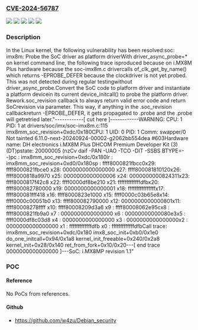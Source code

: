 ### [CVE-2024-56787](https://cve.mitre.org/cgi-bin/cvename.cgi?name=CVE-2024-56787)
![](https://img.shields.io/static/v1?label=Product&message=Linux&color=blue)
![](https://img.shields.io/static/v1?label=Version&message=&color=brightgreen)
![](https://img.shields.io/static/v1?label=Version&message=5.2%20&color=brightgreen)
![](https://img.shields.io/static/v1?label=Version&message=a7e26f356ca12906a164d83c9e9f8527ee7da022%20&color=brightgreen)
![](https://img.shields.io/static/v1?label=Vulnerability&message=n%2Fa&color=blue)

### Description

In the Linux kernel, the following vulnerability has been resolved:soc: imx8m: Probe the SoC driver as platform driverWith driver_async_probe=* on kernel command line, the following trace isproduced because on i.MX8M Plus hardware because the soc-imx8m.c drivercalls of_clk_get_by_name() which returns -EPROBE_DEFER because the clockdriver is not yet probed. This was not detected during regular testingwithout driver_async_probe.Convert the SoC code to platform driver and instantiate a platform devicein its current device_initcall() to probe the platform driver. Rework.soc_revision callback to always return valid error code and return SoCrevision via parameter. This way, if anything in the .soc_revision callbackreturn -EPROBE_DEFER, it gets propagated to .probe and the .probe will getretried later."------------[ cut here ]------------WARNING: CPU: 1 PID: 1 at drivers/soc/imx/soc-imx8m.c:115 imx8mm_soc_revision+0xdc/0x180CPU: 1 UID: 0 PID: 1 Comm: swapper/0 Not tainted 6.11.0-next-20240924-00002-g2062bb554dea #603Hardware name: DH electronics i.MX8M Plus DHCOM Premium Developer Kit (3) (DT)pstate: 20000005 (nzCv daif -PAN -UAO -TCO -DIT -SSBS BTYPE=--)pc : imx8mm_soc_revision+0xdc/0x180lr : imx8mm_soc_revision+0xd0/0x180sp : ffff8000821fbcc0x29: ffff8000821fbce0 x28: 0000000000000000 x27: ffff800081810120x26: ffff8000818a9970 x25: 0000000000000006 x24: 0000000000824311x23: ffff8000817f42c8 x22: ffff0000df8be210 x21: fffffffffffffdfbx20: ffff800082780000 x19: 0000000000000001 x18: ffffffffffffffffx17: ffff800081fff418 x16: ffff8000823e1000 x15: ffff0000c03b65e8x14: ffff0000c00051b0 x13: ffff800082790000 x12: 0000000000000801x11: ffff80008278ffff x10: ffff80008209d3a6 x9 : ffff80008062e95cx8 : ffff8000821fb9a0 x7 : 0000000000000000 x6 : 00000000000080e3x5 : ffff0000df8c03d8 x4 : 0000000000000000 x3 : 0000000000000000x2 : 0000000000000000 x1 : fffffffffffffdfb x0 : fffffffffffffdfbCall trace: imx8mm_soc_revision+0xdc/0x180 imx8_soc_init+0xb0/0x1e0 do_one_initcall+0x94/0x1a8 kernel_init_freeable+0x240/0x2a8 kernel_init+0x28/0x140 ret_from_fork+0x10/0x20---[ end trace 0000000000000000 ]---SoC: i.MX8MP revision 1.1"

### POC

#### Reference
No PoCs from references.

#### Github
- https://github.com/w4zu/Debian_security


